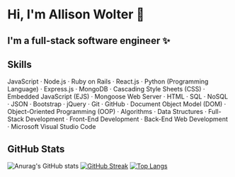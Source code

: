 # Hi, I'm Allison Wolter 👋
## I'm a full-stack software engineer ✨

## Skills

JavaScript · Node.js · Ruby on Rails · React.js · Python (Programming Language) · Express.js · MongoDB · Cascading Style Sheets (CSS) · Embedded JavaScript (EJS) · Mongoose Web Server · HTML · SQL · NoSQL · JSON · Bootstrap · jQuery · Git · GitHub · Document Object Model (DOM) · Object-Oriented Programming (OOP) · Algorithms · Data Structures · Full-Stack Development · Front-End Development · Back-End Web Development · Microsoft Visual Studio Code

## GitHub Stats

![Anurag's GitHub stats](https://github-readme-stats.vercel.app/api?username=awolter27&theme=highcontrast&show_icons=true&count_private=true&hide=stars)
[![GitHub Streak](https://streak-stats.demolab.com/?user=awolter27&theme=dark)](https://git.io/streak-stats)
[![Top Langs](https://github-readme-stats.vercel.app/api/top-langs/?username=awolter27&layout=compact&theme=vision-friendly-dark)](https://github.com/anuraghazra/github-readme-stats)
